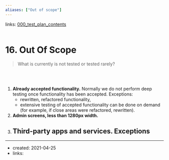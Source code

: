 ```yaml
---
aliases: ["Out of scope"]
---
```


links: [000_test_plan_contents](000_test_plan_contents.md)
<br><br>

# 16. Out Of Scope

> What is currently is not tested or tested rarely?

<br> <br>

1. **Already accepted functionality.** Normally we do not perform deep testing once functionality has been accepted. Exceptions:
	- rewritten, refactored functionality,
	- extensive testing of accepted functionality can be done on demand (for example, if close areas were refactored, rewritten).
2. **Admin screens, less than 1280px width.**
3. **Third-party apps and services**. Exceptions 
	- 

___
- created: 2021-04-25
- links:
	

